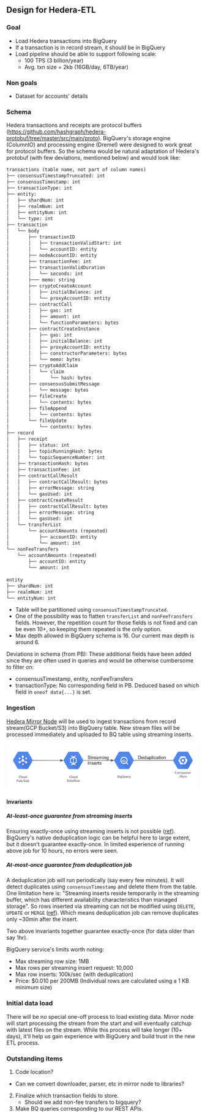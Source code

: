 ## Design for Hedera-ETL

### Goal
- Load Hedera transactions into BigQuery
- If a transaction is in record stream, it should be in BigQuery
- Load pipeline should be able to support following scale:
  - 100 TPS (3 billion/year)
  - Avg. txn size = 2kb (16GB/day, 6TB/year)

### Non goals
- Dataset for accounts' details

### Schema

Hedera transactions and receipts are protocol buffers (https://github.com/hashgraph/hedera-protobuf/tree/master/src/main/proto).
BigQuery's storage engine (ColumnIO) and processing engine (Dremel) were designed to work great for protocol buffers.
So the schema would be natural adaptation of Hedera's protobuf (with few deviations, mentioned below) and would look like:
```
transactions (table name, not part of column names)
├── consensusTimestampTruncated: int
├── consensusTimestamp: int
├── transactionType: int
├── entity:
│   ├── shardNum: int
│   ├── realmNum: int
│   ├── entityNum: int
│   └── type: int
├── transaction
│   └── body
│       ├── transactionID
│       │   ├── transactionValidStart: int
│       │   └── accountID: entity
│       ├── nodeAccountID: entity
│       ├── transactionFee: int
│       ├── transactionValidDuration
│       │   └── seconds: int
│       ├─── memo: string
│       ├── cryptoCreateAccount
│       │   ├── initialBalance: int
│       │   └── proxyAccountID: entity
│       ├── contractCall
│       │   ├── gas: int
│       │   ├── amount: int
│       │   └── functionParameters: bytes
│       ├── contractCreateInstance
│       │   ├── gas: int
│       │   ├── initialBalance: int
│       │   ├── proxyAccountID: entity
│       │   ├── constructorParameters: bytes
│       │   └── memo: bytes
│       ├── cryptoAddClaim
│       │   └── claim
│       │       └── hash: bytes
│       ├── consensusSubmitMessage
│       │   └── message: bytes
│       ├── fileCreate
│       │   └── contents: bytes
│       ├── fileAppend
│       │   └── contents: bytes
│       └── fileUpdate
│           └── contents: bytes
├── record
│   ├── receipt
│   │   ├── status: int
│   │   ├── topicRunningHash: bytes
│   │   └── topicSequenceNumber: int
│   ├── transactionHash: bytes
│   ├── transactionFee: int
│   ├── contractCallResult
│   │   ├── contractCallResult: bytes
│   │   ├── errorMessage: string
│   │   └── gasUsed: int
│   ├── contractCreateResult
│   │   ├── contractCallResult: bytes
│   │   ├── errorMessage: string
│   │   └── gasUsed: int
│   └── transferList
│       └── accountAmounts (repeated)
│           ├── accountID: entity
│           └── amount: int
└── nonFeeTransfers
    └── accountAmounts (repeated)
        ├── accountID: entity
        └── amount: int

entity
├── shardNum: int
├── realmNum: int
└── entityNum: int
```

- Table will be partitioned using `consensusTimestampTruncated`.
- One of the possibility was to flatten `transferList` and `nonFeeTransfers` fields. However, the repetition count
for those fields is not fixed and can be even 10+, so keeping them repeated is the only option.
- Max depth allowed in BigQuery schema is 16. Our current max depth is around 6.

Deviations in schema (from PB):
These additional fields have been added since they are often used in queries and would be otherwise cumbersome to filter on:
- consensusTimestamp, entity, nonFeeTransfers
- transactionType: No corresponding field in PB. Deduced based on which field in `oneof data{...}` is set.

### Ingestion

[Hedera Mirror Node](https://github.com/hashgraph/hedera-mirror-node) will be used to ingest transactions from record
stream(GCP Bucket/S3) into BigQuery table. New stream files will be processed immediately and uploaded to BQ table
using streaming inserts.

![Ingestion](../images/hedera_etl_ingestion.png)

#### Invariants

##### At-least-once guarantee from streaming inserts 
Ensuring exactly-once using streaming inserts is not possible
([ref](https://cloud.google.com/bigquery/streaming-data-into-bigquery#dataconsistency)). BigQuery's native
deduplication logic can be helpful here to large extent, but it doesn't guarantee exactly-once. In limited
experience of running above job for 10 hours, no errors were seen.
 
 
##### At-most-once guarantee from deduplication job
A deduplication job will run periodically (say every few minutes). It will detect duplicates using
`consensusTimestamp` and delete them from the table. \
One limitation here is: "Streaming inserts reside temporarily in the streaming buffer, which has different
availability characteristics than managed storage". So rows inserted via streaming can not be modified using `DELETE`,
`UPDATE` or `MERGE` ([ref](https://cloud.google.com/bigquery/docs/reference/standard-sql/data-manipulation-language#limitations)).
Which means deduplication job can remove duplicates only ~30min after the insert. 

Two above invariants together guarantee exactly-once (for data older than say 1hr).

BigQuery service's limits worth noting:
- Max streaming row size: 1MB
- Max rows per streaming insert request: 10,000
- Max row inserts: 100k/sec (with deduplication)
- Price: $0.010 per 200MB (Individual rows are calculated using a 1 KB minimum size)

### Initial data load

There will be no special one-off process to load existing data. Mirror node will start processing
the stream from the start and will eventually catchup with latest files on the stream.
While this process will take longer (10+ days), it'll help us gain experience with BigQuery and
build trust in the new ETL process.

 ### Outstanding items
1. Code location?
  - Can we convert downloader, parser, etc in mirror node to libraries?
2. Finalize which transaction fields to store.
    - Should we add non-fee transfers to bigquery?
3. Make BQ queries corresponding to our REST APIs.

